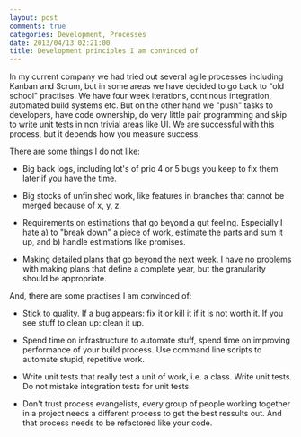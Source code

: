 ```yaml
---
layout: post
comments: true
categories: Development, Processes
date: 2013/04/13 02:21:00
title: Development principles I am convinced of
---
```

In my current company we had tried out several agile processes including Kanban and Scrum, 
but in some areas we have decided to go back to "old school" practises. We have four week iterations, 
continous integration, automated build systems etc. But on the other hand we "push" tasks to 
developers, have code ownership, do very little pair programming and skip to write unit tests in non 
trivial areas like UI. We are successful with this process, but it depends how you measure success.

There are some things I do not like:

* Big back logs, including lot's of prio 4 or 5 bugs you keep to fix them later if you have the time.

* Big stocks of unfinished work, like features in branches that cannot be merged because of x, y, z.

* Requirements on estimations that go beyond a gut feeling. Especially I hate a) to "break down" 
a piece of work, estimate the parts and sum it up, and b) handle estimations like promises. 

* Making detailed plans that go beyond the next week. I have no problems with making plans 
that define a complete year, but the granularity should be appropriate.

And, there are some practises I am convinced of:

* Stick to quality. If a bug appears: fix it or kill it if it is not worth it. If you see stuff to clean up: clean it up.

* Spend time on infrastructure to automate stuff, spend time on improving performance of your 
build process. Use command line scripts to automate stupid, repetitive work.

* Write unit tests that really test a unit of work, i.e. a class. Write unit tests. Do not mistake 
integration tests for unit tests.

* Don't trust process evangelists, every group of people working together in a project needs a 
different process to get the best ressults out. And that process needs to be refactored like your code. 

